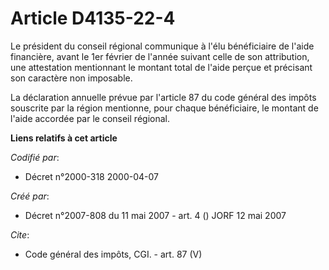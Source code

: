 # Article D4135-22-4

Le président du conseil régional communique à l'élu bénéficiaire de l'aide financière, avant le 1er février de l'année
suivant celle de son attribution, une attestation mentionnant le montant total de l'aide perçue et précisant son caractère
non imposable. 

La déclaration annuelle prévue par l'article 87 du code général des impôts souscrite par la région mentionne, pour chaque
bénéficiaire, le montant de l'aide accordée par le conseil régional.

**Liens relatifs à cet article**

_Codifié par_:

  - Décret n°2000-318 2000-04-07

_Créé par_:

  - Décret n°2007-808 du 11 mai 2007 - art. 4 () JORF 12 mai 2007

_Cite_:

  - Code général des impôts, CGI. - art. 87 (V)
